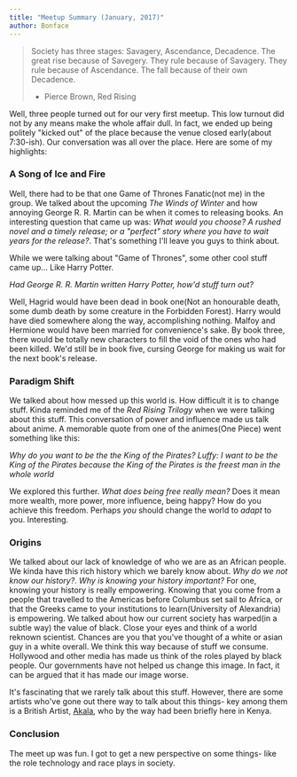 ```yaml
---
title: "Meetup Summary (January, 2017)"
author: Bonface
---
```

> Society has three stages: Savagery, Ascendance, Decadence. The great rise because of Savegery. They rule because of Savagery. They rule because of Ascendance. The fall because of their own Decadence.
>- Pierce Brown, Red Rising

Well, three people turned out for our very first meetup. This low turnout did not by any means make the whole affair dull. In fact, we ended up being politely "kicked out" of the place because the venue closed early(about 7:30-ish). Our conversation was all over the place. Here are some of my highlights:

### A Song of Ice and Fire
Well, there had to be that one Game of Thrones Fanatic(not me) in the group. We talked about the upcoming *The Winds of Winter* and how annoying George R. R. Martin can be when it comes to releasing books. An interesting question that came up was: *What would you choose? A rushed novel and a timely release; or a "perfect" story where you have to wait years for the release?*. That's something I'll leave you guys to think about.

While we were talking about "Game of Thrones", some other cool stuff came up... Like Harry Potter.

*Had George R. R. Martin written Harry Potter, how'd stuff turn out?*

Well, Hagrid would have been dead in book one(Not an honourable death, some dumb death by some creature in the Forbidden Forest). Harry would have died somewhere along the way, accomplishing nothing. Malfoy and Hermione would have been married for convenience's sake. By book three, there would be totally new characters to fill the void of the ones who had been killed. We'd still be in book five, cursing George for making us wait for the next book's release.

### Paradigm Shift
We talked about how messed up this world is. How difficult it is to change stuff. Kinda reminded me of the *Red Rising Trilogy* when we were talking about this stuff. This conversation of power and influence made us talk about anime. A memorable quote from one of the animes(One Piece) went something like this:

*Why do you want to be the the King of the Pirates?*
*Luffy: I want to be the King of the Pirates because the King of the Pirates is the freest man in the whole world*

We explored this further. *What does being free really mean?* Does it mean more wealth, more power, more influence, being happy? How do you achieve this freedom. Perhaps *you* should change the world to *adapt* to you. Interesting.

### Origins
We talked about our lack of knowledge of who we are as an African people. We kinda have this rich history which we barely know about. *Why do we not know our history?*. *Why is knowing your history important?* For one, knowing your history is really empowering. Knowing that you come from a people that travelled to the Americas before Columbus set sail to Africa, or that the Greeks came to your institutions to learn(University of Alexandria) is empowering. We talked about how our current society has warped(in a subtle way) the value of black. Close your eyes and think of a world reknown scientist. Chances are you that you've thought of a white or asian guy in a white overall. We think this way because of stuff we consume. Hollywood and other media has made us think of the roles played by black people. Our governments have not helped us change this image. In fact, it can be argued that it has made our image worse. 

It's fascinating that we rarely talk about this stuff. However, there are some artists who've gone out there way to talk about this things- key among them is a British Artist, [Akala](https://www.youtube.com/watch?v=LjvUMr1-AAU), who by the way had been briefly here in Kenya.


### Conclusion
The meet up was fun. I got to get a new perspective on some things- like the role technology and race plays in society. 
